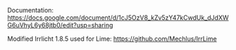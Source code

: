Documentation: https://docs.google.com/document/d/1cJ5OzV8_kZv5zY47kCwdUk_dJdXWG6uVhyL6y68jtb0/edit?usp=sharing

Modified Irrlicht 1.8.5 used for Lime: https://github.com/Mechlus/IrrLime

